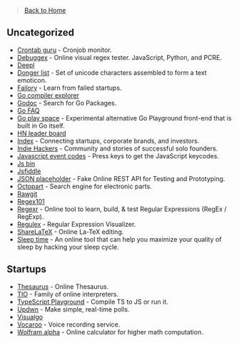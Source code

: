 > [Back to Home](/README.md)

## Uncategorized 
- [Crontab guru](https://crontab.guru/) - Cronjob monitor.
- [Debuggex](https://debuggex.com/) - Online visual regex tester. JavaScript, Python, and PCRE.
- [Deepl](https://www.deepl.com/translator)
- [Donger list](http://dongerlist.com/) - Set of unicode characters assembled to form a text emoticon.
- [Failory](https://failory.com/) - Learn from failed startups.
- [Go compiler explorer](https://go.godbolt.org/)
- [Godoc](https://godoc.org/) - Search for Go Packages.
- [Go FAQ](https://golang.org/doc/faq#nil_error)
- [Go play space](https://goplay.space/) - Experimental alternative Go Playground front-end that is built in Go itself.
- [HN leader board](https://hnleaderboard.com/?)
- [Index](https://index.co/) - Connecting startups, corporate brands, and investors.
- [Indie Hackers](https://www.indiehackers.com/) - Community and stories of successful solo founders.
- [Javascript event codes](http://keycode.info/) - Press keys to get the JavaScript keycodes.
- [Js bin](https://jsbin.com/?html,output)
- [Jsfiddle](https://jsfiddle.net)
- [JSON placeholder](https://jsonplaceholder.typicode.com/) - Fake Online REST API for Testing and Prototyping.
- [Octopart](https://octopart.com/) - Search engine for electronic parts.
- [Rawgit](http://rawgit.com/)
- [Regex101](https://regex101.com/)
- [Regexr](http://regexr.com/) - Online tool to learn, build, & test Regular Expressions (RegEx / RegExp).
- [Regulex](https://jex.im/regulex/) - Regular Expression Visualizer.
- [ShareLaTeX](https://www.sharelatex.com) - Online La-TeX editing.
- [Sleep time](http://sleepyti.me/) - An online tool that can help you maximize your quality of sleep by hacking your sleep cycle.
## Startups
- [Thesaurus](http://www.thesaurus.com/) - Online Thesaurus.
- [TIO](https://tio.run/#) - Family of online interpreters.
- [TypeScript Playground](https://www.typescriptlang.org/play) - Compile TS to JS or run it.
- [Updwn](http://updwn.co/) - Make simple, real-time polls.
- [Visualgo](https://visualgo.net/en)
- [Vocaroo](http://vocaroo.com/) - Voice recording service.
- [Wolfram alpha](http://www.wolframalpha.com/) - Online calculator for higher math computation.